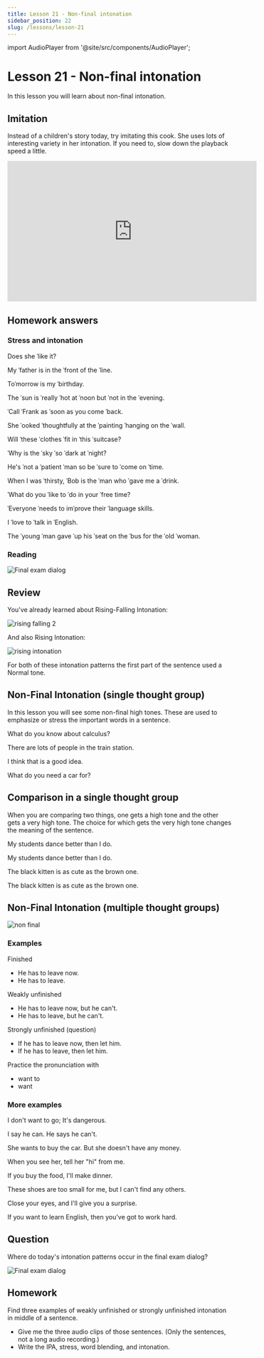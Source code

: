 ```yaml
---
title: Lesson 21 - Non-final intonation
sidebar_position: 22
slug: /lessons/lesson-21
---
```


import AudioPlayer from '@site/src/components/AudioPlayer';

# Lesson 21 - Non-final intonation

In this lesson you will learn about non-final intonation.

## Imitation

Instead of a children's story today, try imitating this cook. She uses lots of interesting variety in her intonation. If you need to, slow down the playback speed a little.

<iframe width="560" height="315" src="https://www.youtube.com/embed/7wtHDKXEGZc" title="YouTube video player" frameborder="0" allow="accelerometer; autoplay; clipboard-write; encrypted-media; gyroscope; picture-in-picture" allowfullscreen></iframe>

## Homework answers

### Stress and intonation

Does she ˈlike it?

My ˈfather is in the ˈfront of the ˈline.

Toˈmorrow is my ˈbirthday.

The ˈsun is ˈreally ˈhot at ˈnoon but ˈnot in the ˈevening.

ˈCall ˈFrank as ˈsoon as you come ˈback.

She ˈooked ˈthoughtfully at the ˈpainting ˈhanging on the ˈwall.

Will ˈthese ˈclothes ˈfit in ˈthis ˈsuitcase?

ˈWhy is the ˈsky ˈso ˈdark at ˈnight?

He's ˈnot a ˈpatient ˈman so be ˈsure to ˈcome on ˈtime.

When I was ˈthirsty, ˈBob is the ˈman who ˈgave me a ˈdrink.

ˈWhat do you ˈlike to ˈdo in your ˈfree time?

ˈEveryone ˈneeds to imˈprove their ˈlanguage skills.

I ˈlove to ˈtalk in ˈEnglish.

The ˈyoung ˈman gave ˈup his ˈseat on the ˈbus for the ˈold ˈwoman.

### Reading

<AudioPlayer src="/uploads/2020/05/Good-morning-Susan.mp3" />

![Final exam dialog](/uploads/2020/05/Final-exam-dialog.jpg)

## Review

You've already learned about Rising-Falling Intonation:

![rising falling 2](/uploads/2020/05/rising-falling-2.png)

And also Rising Intonation:

![rising intonation](/uploads/2020/05/rising_intonation.png)

For both of these intonation patterns the first part of the sentence used a Normal tone.

## Non-Final Intonation (single thought group)

In this lesson you will see some non-final high tones. These are used to emphasize or stress the important words in a sentence.

What do you know about calculus?

There are lots of people in the train station.

I think that is a good idea.

What do you need a car for?

## Comparison in a single thought group

When you are comparing two things, one gets a high tone and the other gets a very high tone. The choice for which gets the very high tone changes the meaning of the sentence.

My students dance better than I do.

My students dance better than I do.

The black kitten is as cute as the brown one.

The black kitten is as cute as the brown one.

## Non-Final Intonation (multiple thought groups)

![non final](/uploads/2020/05/non-final.png)

### Examples

Finished
- He has to leave now.
- He has to leave.

Weakly unfinished
- He has to leave now, but he can't.
- He has to leave, but he can't.

Strongly unfinished (question)
- If he has to leave now, then let him.
- If he has to leave, then let him.

Practice the pronunciation with
- want to
- want

### More examples

I don't want to go; It's dangerous.

I say he can. He says he can't.

She wants to buy the car. But she doesn't have any money.

When you see her, tell her "hi" from me.

If you buy the food, I'll make dinner.

These shoes are too small for me, but I can't find any others.

Close your eyes, and I'll give you a surprise.

If you want to learn English, then you've got to work hard.

## Question

Where do today's intonation patterns occur in the final exam dialog?

![Final exam dialog](/uploads/2020/05/Final-exam-dialog.jpg)

## Homework

Find three examples of weakly unfinished or strongly unfinished intonation in middle of a sentence.
- Give me the three audio clips of those sentences. (Only the sentences, not a long audio recording.)
- Write the IPA, stress, word blending, and intonation.